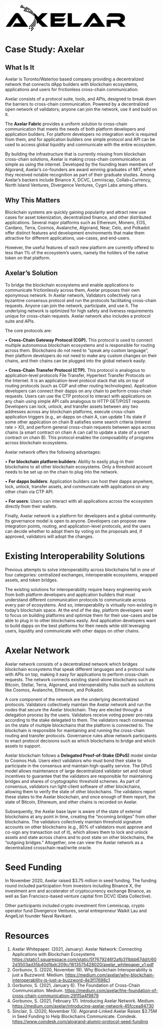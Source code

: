 ![Axelar](axelar.png)
# Case Study: Axelar
## What Is It

Axelar is Toronto/Waterloo based company providing a decentralized network that connects dApp builders with blockchain ecosystems, applications and users for frictionless cross-chain communication.  

Axelar consists of a protocol suite, tools, and APIs, designed to break down the barriers to cross-chain communication. Powered by a decentralized open network of validators; anyone can join the network, use it and build on it. 

The **Axelar Fabric** provides a uniform solution to cross-chain communication that meets the needs of both platform developers and application builders. For platform developers no integration work is required from them, and for application builders one simple protocol and API can be used to access global liquidity and communicate with the entire ecosystem. 

By building the infrastructure that is currently missing from blockchain cross-chain solutions, Axelar is making cross-chain communication as simple as using the internet. Developed by the founding team members of Algorand, Axelar’s co-founders are award winning graduates of MIT, where they received notable recognition as part of their graduate studies. Among Axelar’s backers include Binance X, DCVC, Lemniscap, Collab+Currency, North Island Ventures, Divergence Ventures, Cygni Labs among others.

## Why This Matters

Blockchain systems are quickly gaining popularity and attract new use cases for asset tokenization, decentralized finance, and other distributed applications. Several major platforms such as Ethereum, Monero, EOS, Cardano, Terra, Cosmos, Avalanche, Algorand, Near, Celo, and Polkadot offer distinct features and development environments that make them attractive for different applications, use-cases, and end-users.

However, the useful features of each new platform are currently offered to less than 1% of the ecosystem’s users, namely the holders of the native token on that platform. 

## Axelar’s Solution
To bridge the blockchain ecosystems and enable applications to communicate frictionlessly across them, Axelar proposes their own eponymous network. In Axelar network, Validators collectively run a byzantine consensus protocol and run the protocols facilitating cross-chain requests. Anyone can join the network, participate, and use it. The underlying network is optimized for high safety and liveness requirements unique for cross-chain requests. Axelar network also includes a protocol suite and APIs. 

The core protocols are: 

•	**Cross-Chain Gateway Protocol (CGP).** This protocol is used to connect multiple autonomous blockchain ecosystems and is responsible for routing across them. Blockchains do not need to “speak any custom language”, their platform developers do not need to make any custom changes on their chains, and their chains can be plugged into the global network easily. 

•	**Cross-Chain Transfer Protocol (CTP).** This protocol is analogous to application-level protocols File Transfer, Hypertext Transfer Protocols on the Internet. It is an application-level protocol stack that sits on top of routing protocols (such as CGP and other routing technologies). Application developers can connect their dapps on any chain to perform cross-chain requests. Users can use the CTP protocol to interact with applications on any chain using simple API calls analogous to HTTP GET/POST requests. Developers can lock, unlock, and transfer assets between any two addresses across any blockchain platforms, execute cross-chain application triggers (e.g., an dapps on chain A, can update 1 its state if some other application on chain B satisfies some search criteria (interest rate > X)), and perform general cross-chain requests between apps across chains (a smart contract on chain A can call to update a state of a smart contract on chain B). This protocol enables the composability of programs across blockchain ecosystems. 

Axelar network offers the following advantages: 

•	**For blockchain platform builders**: Ability to easily plug-in their blockchains to all other blockchain ecosystems. Only a threshold account needs to be set up on the chain to plug into the network. 

•	**For dapps builders**: Application builders can host their dapps anywhere, lock, unlock, transfer assets, and communicate with applications on any other chain via CTP API. 

•	**For users**: Users can interact with all applications across the ecosystem directly from their wallets. 

Finally, Axelar network is a platform for developers and a global community. Its governance model is open to anyone. Developers can propose new integration points, routing, and application-level protocols, and the users can decide whether to adopt them by voting on the proposals and, if approved, validators will adopt the changes.

# Existing Interoperability Solutions

Previous attempts to solve interoperability across blockchains fall in one of four categories: centralized exchanges, interoperable ecosystems, wrapped assets, and token bridges.

The existing solutions for interoperability require heavy engineering work from both platform developers and application builders that must understand different communication protocols to communicate across every pair of ecosystems. And so, interoperability is virtually non-existing in today’s blockchain space. At the end of the day, platform developers want to focus on building platforms and optimize them for their use-cases and be able to plug in to other blockchains easily. And application developers want to build dapps on the best platforms for their needs while still leveraging users, liquidity and communicate with other dapps on other chains.

# Axelar Network
Axelar network consists of a decentralized network which bridges blockchain ecosystems that speak different languages and a protocol suite with APIs on top, making it easy for applications to perform cross-chain requests. The network connects existing stand-alone blockchains such as Bitcoin, Stellar, Terra, Algorand, and interoperability hubs such as solutions like Cosmos, Avalanche, Ethereum, and Polkadot.

A core component of the network are the underlying decentralized protocols. Validators collectively maintain the Axelar network and run the nodes that secure the Axelar blockchain. They are elected through a delegation process by the users. Validators receive voting power pro-rata according to the stake delegated to them. The validators reach consensus on the state of multiple blockchains that the platform is connected to. The blockchain is responsible for maintaining and running the cross-chain routing and transfer protocols. Governance rules allow network participants to enact protocol decisions such as which blockchains to bridge and which assets to support.

Axelar blockchain follows a **Delegated Proof-of-Stake (DPoS)** model similar to Cosmos Hub. Users elect validators who must bond their stake to participate in the consensus and maintain high-quality service. The DPoS model allows maintenance of large decentralized validator set and robust incentives to guarantee that the validators are responsible for maintaining bridges and shares of cryptographic threshold schemes. As part of consensus, validators run light-client software of other blockchains, allowing them to verify the state of other blockchains. The validators report these states to the Axelar blockchain, and once enough of them report, the state of Bitcoin, Ethereum, and other chains is recorded on Axelar.

Subsequently, the Axelar base layer is aware of the state of external blockchains at any point in time, creating the “incoming bridges” from other blockchains. The validators collectively maintain threshold signature accounts on other blockchains (e.g., 80% of validators must approve and co-sign any transaction out of it), which allows them to lock and unlock assets and state across chains and to post state on other blockchains, the “outgoing bridges.” Altogether, one can view the Axelar network as a decentralized crosschain read/write oracle. 

# Seed Funding
In November 2020, Axelar raised $3.75 million in seed funding. The funding round included participation from investors including Binance X, the investment arm and accelerator of cryptocurrency exchange Binance, as well as San Francisco-based venture capital firm DCVC (Data Collective).

Other participants included crypto investment firm Lemniscap, crypto operator fund Divergence Ventures, serial entrepreneur Waikit Lau and AngelList founder Naval Ravikant.


# Resources

1. Axelar Whitepaper. (2021, January). Axelar Network: Connecting Applications with Blockchain Ecosystems https://static1.squarespace.com/static/5f7679246f2afb311bbb67dd/t/602d3503ad35b40d1bdc209c/1613575428020/axelar_whitepaper_v1.pdf
2. Gorbunov, S. (2020, November 19). Why Blockchain Interoperability is just a Buzzword. Medium. https://medium.com/axelar/why-blockchain-interoperability-is-just-a-buzzword-4e3f17698c1
3. Gorbunov, S. (2021, January 6). The Foundation of Cross-Chain Communication. Medium. https://medium.com/axelar/the-foundation-of-cross-chain-communication-291f5a4f9879
4. Gorbunov, S. (2021, February 17). Introducing Axelar Network. Medium. https://medium.com/axelar/introducing-axelar-network-45fccea94730
5. Sinclair, S. (2020, November 13). Algorand-Linked Axelar Raises $3.75M in Seed Funding to Help Blockchains Communicate. Coindesk. https://www.coindesk.com/alogrand-alumni-protocol-seed-funding


